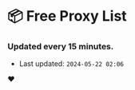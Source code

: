 # :package: Free Proxy List
### Updated every 15 minutes.

- Last updated: `2024-05-22 02:06`

:heart:
